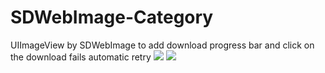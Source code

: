 SDWebImage-Category
===================
UIImageView by SDWebImage to add download progress bar and click on the download fails automatic retry
![](https://raw.githubusercontent.com/li6185377/SDWebImage-Category/master/Untitled2.gif)
![](http://img.blog.csdn.net/20140401141918718)
